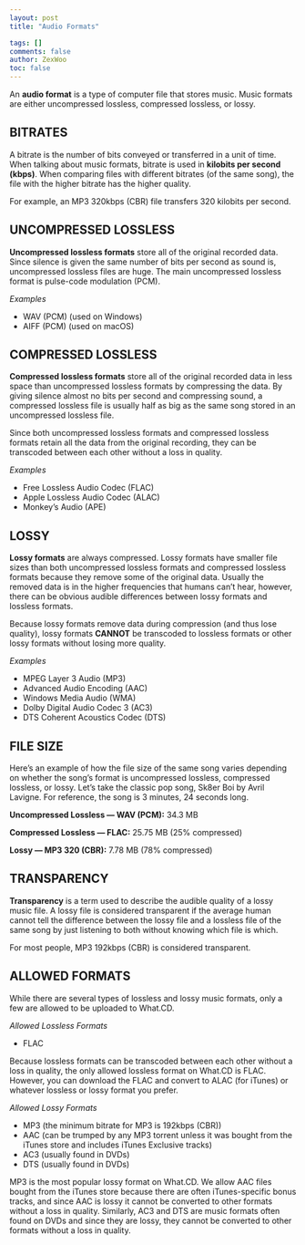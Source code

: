 ```yaml
---
layout: post
title: "Audio Formats"

tags: []
comments: false
author: ZexWoo
toc: false
---
```


An **audio format** is a type of computer file that stores music. Music formats are either uncompressed lossless, compressed lossless, or lossy.

## BITRATES

A bitrate is the number of bits conveyed or transferred in a unit of time. When talking about music formats, bitrate is used in **kilobits per second (kbps)**. When comparing files with different bitrates (of the same song), the file with the higher bitrate has the higher quality.

For example, an MP3 320kbps (CBR) file transfers 320 kilobits per second.

## UNCOMPRESSED LOSSLESS

**Uncompressed lossless formats** store all of the original recorded data. Since silence is given the same number of bits per second as sound is, uncompressed lossless files are huge. The main uncompressed lossless format is pulse-code modulation (PCM).

*Examples*
- WAV (PCM) (used on Windows)
- AIFF (PCM) (used on macOS)

## COMPRESSED LOSSLESS

**Compressed lossless formats** store all of the original recorded data in less space than uncompressed lossless formats by compressing the data. By giving silence almost no bits per second and compressing sound, a compressed lossless file is usually half as big as the same song stored in an uncompressed lossless file.

Since both uncompressed lossless formats and compressed lossless formats retain all the data from the original recording, they can be transcoded between each other without a loss in quality.

*Examples*
- Free Lossless Audio Codec (FLAC)
- Apple Lossless Audio Codec (ALAC)
- Monkey’s Audio (APE)

## LOSSY

**Lossy formats** are always compressed. Lossy formats have smaller file sizes than both uncompressed lossless formats and compressed lossless formats because they remove some of the original data. Usually the removed data is in the higher frequencies that humans can’t hear, however, there can be obvious audible differences between lossy formats and lossless formats.

Because lossy formats remove data during compression (and thus lose quality), lossy formats **CANNOT** be transcoded to lossless formats or other lossy formats without losing more quality.

*Examples*
- MPEG Layer 3 Audio (MP3)
- Advanced Audio Encoding (AAC)
- Windows Media Audio (WMA)
- Dolby Digital Audio Codec 3 (AC3)
- DTS Coherent Acoustics Codec (DTS)

## FILE SIZE

Here’s an example of how the file size of the same song varies depending on whether the song’s format is uncompressed lossless, compressed lossless, or lossy. Let’s take the classic pop song, Sk8er Boi by Avril Lavigne. For reference, the song is 3 minutes, 24 seconds long.

**Uncompressed Lossless — WAV (PCM):** 34.3 MB

**Compressed Lossless — FLAC:** 25.75 MB (25% compressed)

**Lossy — MP3 320 (CBR):** 7.78 MB (78% compressed)

## TRANSPARENCY

**Transparency** is a term used to describe the audible quality of a lossy music file. A lossy file is considered transparent if the average human cannot tell the difference between the lossy file and a lossless file of the same song by just listening to both without knowing which file is which.

For most people, MP3 192kbps (CBR) is considered transparent.

## ALLOWED FORMATS

While there are several types of lossless and lossy music formats, only a few are allowed to be uploaded to What.CD.

*Allowed Lossless Formats*
- FLAC

Because lossless formats can be transcoded between each other without a loss in quality, the only allowed lossless format on What.CD is FLAC. However, you can download the FLAC and convert to ALAC (for iTunes) or whatever lossless or lossy format you prefer.

*Allowed Lossy Formats*
- MP3 (the minimum bitrate for MP3 is 192kbps (CBR))
- AAC (can be trumped by any MP3 torrent unless it was bought from the iTunes store and includes iTunes Exclusive tracks)
- AC3 (usually found in DVDs)
- DTS (usually found in DVDs)

MP3 is the most popular lossy format on What.CD. We allow AAC files bought from the iTunes store because there are often iTunes-specific bonus tracks, and since AAC is lossy it cannot be converted to other formats without a loss in quality. Similarly, AC3 and DTS are music formats often found on DVDs and since they are lossy, they cannot be converted to other formats without a loss in quality.